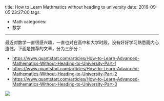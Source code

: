 title: How to Learn Mathmatics without heading to university
date: 2016-09-05 23:27:00
tags:
- Math
categories:
- 数学
---

最近对数学一直很感兴趣，一直也对在高中和大学时段，没有好好学习熟悉而内心遗憾，下面是推荐的文章，分为三部分：

- <https://www.quantstart.com/articles/How-to-Learn-Advanced-Mathematics-Without-Heading-to-University-Part-1>
- <https://www.quantstart.com/articles/How-to-Learn-Advanced-Mathematics-Without-Heading-to-University-Part-2>
- <https://www.quantstart.com/articles/How-to-Learn-Advanced-Mathematics-Without-Heading-to-University-Part-3>


![](https://s3.amazonaws.com/quantstart/media/images/qs-mathematics-uni-title.jpg)